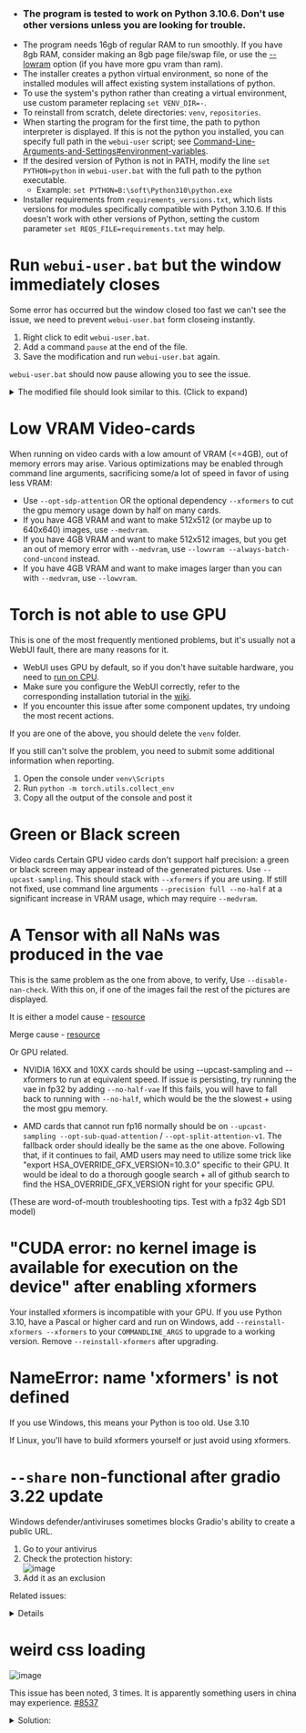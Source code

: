 - ### **The program is tested to work on Python 3.10.6. Don't use other versions unless you are looking for trouble.**
- The program needs 16gb of regular RAM to run smoothly. If you have 8gb RAM, consider making an 8gb page file/swap file, or use the [--lowram](https://github.com/AUTOMATIC1111/stable-diffusion-webui/wiki/Command-Line-Arguments-and-Settings) option (if you have more gpu vram than ram).
- The installer creates a python virtual environment, so none of the installed modules will affect existing system installations of python.
- To use the system's python rather than creating a virtual environment, use custom parameter replacing `set VENV_DIR=-`.
- To reinstall from scratch, delete directories: `venv`, `repositories`.
- When starting the program for the first time, the path to python interpreter is displayed. If this is not the python you installed, you can specify full path in the `webui-user` script; see [Command-Line-Arguments-and-Settings#environment-variables](Command-Line-Arguments-and-Settings#environment-variables).
- If the desired version of Python is not in PATH, modify the line `set PYTHON=python` in `webui-user.bat` with the full path to the python executable.
    - Example: `set PYTHON=B:\soft\Python310\python.exe`
- Installer requirements from `requirements_versions.txt`, which lists versions for modules specifically compatible with Python 3.10.6. If this doesn't work with other versions of Python, setting the custom parameter `set REQS_FILE=requirements.txt` may help.

# Run `webui-user.bat` but the window immediately closes
Some error has occurred but the window closed too fast we can't see the issue, we need to prevent `webui-user.bat` form closeing instantly.
1. Right click to edit `webui-user.bat`.
2. Add a command `pause` at the end of the file.
3. Save the modification and run `webui-user.bat` again.

`webui-user.bat` should now pause allowing you to see the issue.

<details><summary>The modified file should look similar to this. (Click to expand)</summary>
<p>

```bat
@echo off
set PYTHON=
set GIT=
set VENV_DIR=
set COMMANDLINE_ARGS=

call webui.bat
pause
```

</p>
</details> 



# Low VRAM Video-cards
When running on video cards with a low amount of VRAM (<=4GB), out of memory errors may arise.
Various optimizations may be enabled through command line arguments, sacrificing some/a lot of speed in favor of using less VRAM:
- Use `--opt-sdp-attention` OR the optional dependency `--xformers` to cut the gpu memory usage down by half on many cards.
- If you have 4GB VRAM and want to make 512x512 (or maybe up to 640x640) images, use `--medvram`.
- If you have 4GB VRAM and want to make 512x512 images, but you get an out of memory error with `--medvram`, use `--lowvram --always-batch-cond-uncond` instead.
- If you have 4GB VRAM and want to make images larger than you can with `--medvram`, use  `--lowvram`.

# Torch is not able to use GPU
This is one of the most frequently mentioned problems, but it's usually not a WebUI fault, there are many reasons for it.
- WebUI uses GPU by default, so if you don't have suitable hardware, you need to [run on CPU](https://github.com/AUTOMATIC1111/stable-diffusion-webui/wiki/Command-Line-Arguments-and-Settings#running-on-cpu).
- Make sure you configure the WebUI correctly, refer to the corresponding installation tutorial in the [wiki](https://github.com/AUTOMATIC1111/stable-diffusion-webui/wiki).
- If you encounter this issue after some component updates, try undoing the most recent actions.

If you are one of the above, you should delete the `venv` folder.

If you still can't solve the problem, you need to submit some additional information when reporting.
1. Open the console under `venv\Scripts`
2. Run `python -m torch.utils.collect_env`
3. Copy all the output of the console and post it

# Green or Black screen
Video cards
Certain GPU video cards don't support half precision: a green or black screen may appear instead of the generated pictures. Use `--upcast-sampling`. This should stack with `--xformers` if you are using.
If still not fixed, use command line arguments `--precision full --no-half` at a significant increase in VRAM usage, which may require `--medvram`.

# A Tensor with all NaNs was produced in the vae
This is the same problem as the one from above, to verify, Use `--disable-nan-check`. With this on, if one of the images fail the rest of the pictures are displayed. 

It is either a model cause - [resource](https://github.com/arenasys/stable-diffusion-webui-model-toolkit#clip)

Merge cause - [resource](https://github.com/Mikubill/sd-webui-controlnet/discussions/1214)

Or GPU related.
- NVIDIA 16XX and 10XX cards should be using --upcast-sampling and --xformers to run at equivalent speed. If issue is persisting, try running the vae in fp32 by adding `--no-half-vae` If this fails, you will have to fall back to running with `--no-half`, which would be the the slowest + using the most gpu memory.

- AMD cards that cannot run fp16 normally should be on `--upcast-sampling --opt-sub-quad-attention` / `--opt-split-attention-v1`. The fallback order should ideally be the same as the one above. Following that, if it continues to fail, AMD users may need to utilize some trick like "export HSA_OVERRIDE_GFX_VERSION=10.3.0" specific to their GPU. It would be ideal to do a thorough google search + all of github search to find the HSA_OVERRIDE_GFX_VERSION right for your specific GPU.

(These are word-of-mouth troubleshooting tips. Test with a fp32 4gb SD1 model)

# "CUDA error: no kernel image is available for execution on the device" after enabling xformers
Your installed xformers is incompatible with your GPU. If you use Python 3.10, have a Pascal or higher card and run on Windows, add `--reinstall-xformers --xformers` to your `COMMANDLINE_ARGS` to upgrade to a working version. Remove `--reinstall-xformers` after upgrading.

# NameError: name 'xformers' is not defined
If you use Windows, this means your Python is too old. Use 3.10

If Linux, you'll have to build xformers yourself or just avoid using xformers.

# `--share` non-functional after gradio 3.22 update

Windows defender/antiviruses sometimes blocks Gradio's ability to create a public URL.

1. Go to your antivirus
2. Check the protection history: \
![image](https://user-images.githubusercontent.com/98228077/229028161-4ad3c837-ae3f-45f7-9a0a-fa165d70d943.png)
3. Add it as an exclusion

Related issues:
<details>

https://github.com/gradio-app/gradio/issues/3230 \
https://github.com/gradio-app/gradio/issues/3677
</details>

# weird css loading

![image](https://user-images.githubusercontent.com/98228077/229085355-0fbd56d6-fe1c-4858-8701-6c5697b9a6d6.png)

This issue has been noted, 3 times. It is apparently something users in china may experience.
[#8537](https://github.com/AUTOMATIC1111/stable-diffusion-webui/issues/8537)

<details><summary> Solution: </summary>

This problem is caused by errors in the CSS file type information in my computer registry, which leads to errors in CSS parsing and application.
Solution:

![image](https://user-images.githubusercontent.com/98228077/229086022-f27858a3-c9d9-470c-87cc-aa1974b7c5d0.png)


According to the above image to locate, and modify the last Content Type and PerceivedType.
Finally, reboot the machine, delete the browser cache, and force refresh the web page (shift+f5).
Thanks to https://www.bilibili.com/read/cv19519519
</details>